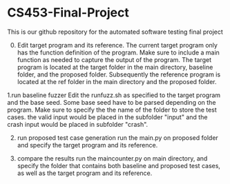 # CS453-Final-Project

This is our github repository for the automated software testing final project

0. Edit target program and its reference. 
The current target program only has the function definition of the program. Make sure to include a main function as needed to capture the output of the program. The target program is located at the target folder in the main directory, baseline folder, and the proposed folder. Subsequently the reference program is located at the ref folder in the main directory and the proposed folder.

1.run baseline fuzzer
Edit the runfuzz.sh as specified to the target program and the base seed. Some base seed have to be parsed depending on the program. Make sure to specify the the name of the folder to store the test cases. the valid input would be placed in the subfolder "input" and the crash input would be placed in subfolder "crash".

2. run proposed test case generation
run the main.py on proposed folder and specify the target program and its reference.

3. compare the results
run the maincounter.py on main directory, and specify the folder that contains both baseline and proposed test cases, as well as the target program and its reference.
